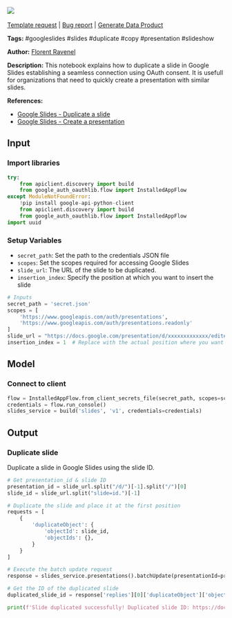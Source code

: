 <a href="https://app.naas.ai/user-redirect/naas/downloader?url=https://raw.githubusercontent.com/jupyter-naas/awesome-notebooks/master/Google%20Slides/Google_Slides_Duplicate_slide.ipynb" target="_parent"><img src="https://naasai-public.s3.eu-west-3.amazonaws.com/open_in_naas.svg"/></a><br><br><a href="https://github.com/jupyter-naas/awesome-notebooks/issues/new?assignees=&labels=&template=template-request.md&title=Tool+-+Action+of+the+notebook+">Template request</a> | <a href="https://github.com/jupyter-naas/awesome-notebooks/issues/new?assignees=&labels=bug&template=bug_report.md&title=Google+Slides+-+Duplicate+slide:+Error+short+description">Bug report</a> | <a href="https://app.naas.ai/user-redirect/naas/downloader?url=https://raw.githubusercontent.com/jupyter-naas/awesome-notebooks/master/Naas/Naas_Start_data_product.ipynb" target="_parent">Generate Data Product</a>

**Tags:** #googleslides #slides #duplicate #copy #presentation #slideshow

**Author:** [Florent Ravenel](https://linkedin.com/in/florent-ravenel)

**Description:** This notebook explains how to duplicate a slide in Google Slides establishing a seamless connection using OAuth consent. It is usefull for organizations that need to quickly create a presentation with similar slides.

**References:**
- [Google Slides - Duplicate a slide](https://support.google.com/docs/answer/9071445?hl=en)
- [Google Slides - Create a presentation](https://support.google.com/docs/answer/181403?hl=en)

## Input

### Import libraries


```python
try:
    from apiclient.discovery import build
    from google_auth_oauthlib.flow import InstalledAppFlow
except ModuleNotFoundError:
    !pip install google-api-python-client
    from apiclient.discovery import build
    from google_auth_oauthlib.flow import InstalledAppFlow
import uuid
```

### Setup Variables
- `secret_path`: Set the path to the credentials JSON file
- `scopes`: Set the scopes required for accessing Google Slides
- `slide_url`: The URL of the slide to be duplicated.
- `insertion_index`: Specify the position at which you want to insert the slide


```python
# Inputs
secret_path = 'secret.json'
scopes = [
    'https://www.googleapis.com/auth/presentations',
    'https://www.googleapis.com/auth/presentations.readonly'
]
slide_url = "https://docs.google.com/presentation/d/xxxxxxxxxxxxx/edit#slide=id.xxxxxxxxxx"
insertion_index = 1  # Replace with the actual position where you want to insert the slide
```

## Model

### Connect to client


```python
flow = InstalledAppFlow.from_client_secrets_file(secret_path, scopes=scopes)
credentials = flow.run_console()
slides_service = build('slides', 'v1', credentials=credentials)
```

## Output

### Duplicate slide
Duplicate a slide in Google Slides using the slide ID.


```python
# Get presentation_id & slide ID
presentation_id = slide_url.split("/d/")[-1].split("/")[0]
slide_id = slide_url.split("slide=id.")[-1]

# Duplicate the slide and place it at the first position
requests = [
    {
        'duplicateObject': {
            'objectId': slide_id,
            'objectIds': {},
        }
    }
]

# Execute the batch update request
response = slides_service.presentations().batchUpdate(presentationId=presentation_id, body={'requests': requests}).execute()

# Get the ID of the duplicated slide
duplicated_slide_id = response['replies'][0]['duplicateObject']['objectId']

print(f'Slide duplicated successfully! Duplicated slide ID: https://docs.google.com/presentation/d/{presentation_id}/edit#slide=id.{duplicated_slide_id}')
```
